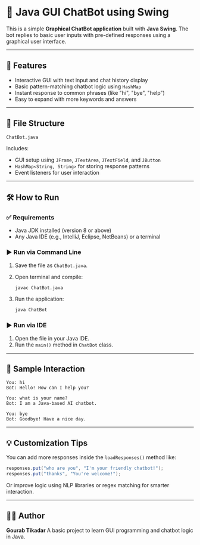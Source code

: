 
# 💬 Java GUI ChatBot using Swing

This is a simple **Graphical ChatBot application** built with **Java Swing**. The bot replies to basic user inputs with pre-defined responses using a graphical user interface.

---

## 🧠 Features

* Interactive GUI with text input and chat history display
* Basic pattern-matching chatbot logic using `HashMap`
* Instant response to common phrases (like "hi", "bye", "help")
* Easy to expand with more keywords and answers

---

## 📂 File Structure

```
ChatBot.java
```

Includes:

* GUI setup using `JFrame`, `JTextArea`, `JTextField`, and `JButton`
* `HashMap<String, String>` for storing response patterns
* Event listeners for user interaction

---

## 🛠️ How to Run

### ✅ Requirements

* Java JDK installed (version 8 or above)
* Any Java IDE (e.g., IntelliJ, Eclipse, NetBeans) or a terminal

### ▶️ Run via Command Line

1. Save the file as `ChatBot.java`.

2. Open terminal and compile:

   ```bash
   javac ChatBot.java
   ```

3. Run the application:

   ```bash
   java ChatBot
   ```

### ▶️ Run via IDE

1. Open the file in your Java IDE.
2. Run the `main()` method in `ChatBot` class.

---

## 🧾 Sample Interaction

```
You: hi
Bot: Hello! How can I help you?

You: what is your name?
Bot: I am a Java-based AI chatbot.

You: bye
Bot: Goodbye! Have a nice day.
```

---

## 💡 Customization Tips

You can add more responses inside the `loadResponses()` method like:

```java
responses.put("who are you", "I'm your friendly chatbot!");
responses.put("thanks", "You're welcome!");
```

Or improve logic using NLP libraries or regex matching for smarter interaction.

---

## 👨‍💻 Author

**Gourab Tikadar**
A basic project to learn GUI programming and chatbot logic in Java.

